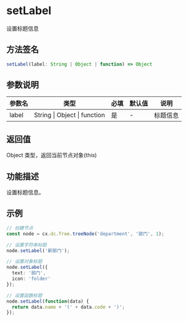 # setLabel

设置标题信息

## 方法签名
```typescript
setLabel(label: String | Object | function) => Object
```

## 参数说明
| 参数名 | 类型 | 必填 | 默认值 | 说明 |
|--------|------|------|--------|------|
| label | String \| Object \| function | 是 | - | 标题信息 |

## 返回值
Object 类型，返回当前节点对象(this)

## 功能描述
设置标题信息。

## 示例
```typescript
// 创建节点
const node = cx.dc.Tree.treeNode('department', '部门', 1);

// 设置字符串标题
node.setLabel('新部门');

// 设置对象标题
node.setLabel({
  text: '部门',
  icon: 'folder'
});

// 设置函数标题
node.setLabel(function(data) {
  return data.name + '(' + data.code + ')';
});
``` 